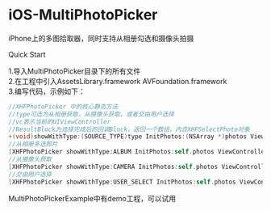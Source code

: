 iOS-MultiPhotoPicker
====================

iPhone上的多图拾取器，同时支持从相册勾选和摄像头拍摄  

Quick Start  

1.导入MultiPhotoPicker目录下的所有文件  
2.在工程中引入AssetsLibrary.framework AVFoundation.framework  
3.编写代码，示例如下： 
```objective-c
//XHFPhotoPicker 中的核心静态方法
//type可选为从相册获取，从摄像头获取，或者交由用户选择
//vc表示当前的UIViewController
//ResultBlock为选择完成后的回调Block，返回一个数组，内含XHFSelectPhoto对象
+(void)showWithType:(SOURCE_TYPE)type InitPhotos:(NSArray *)photos ViewController:(UIViewController *)vc ResultBlock:(XHFResultBlock)resultBlock;  
//从相册多选照片
[XHFPhotoPicker showWithType:ALBUM InitPhotos:self.photos ViewController: self ResultBlock:_resultBlock];
//从摄像头获取
[XHFPhotoPicker showWithType:CAMERA InitPhotos:self.photos ViewController:self ResultBlock:_resultBlock];
//交由用户选择
[XHFPhotoPicker showWithType:USER_SELECT InitPhotos:self.photos ViewController:self ResultBlock:_resultBlock];
```

MultiPhotoPickerExample中有demo工程，可以试用
